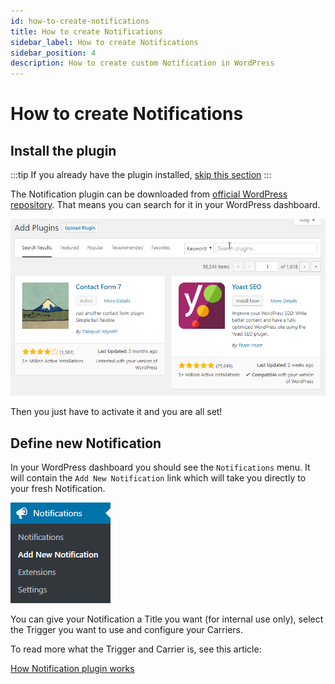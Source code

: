 ```yaml
---
id: how-to-create-notifications
title: How to create Notifications
sidebar_label: How to create Notifications
sidebar_position: 4
description: How to create custom Notification in WordPress
---
```


# How to create Notifications

## Install the plugin

:::tip
If you already have the plugin installed, [skip this section](#define-new-notification)
:::

The Notification plugin can be downloaded from [official WordPress repository](https://wordpress.org/plugins/notification/). That means you can search for it in your WordPress dashboard.

![Installation process](../assets/2019-03-09_09-31-11.gif)

Then you just have to activate it and you are all set!

## Define new Notification

In your WordPress dashboard you should see the `Notifications` menu. It will contain the `Add New Notification` link which will take you directly to your fresh Notification.

![Add new notification](../assets/image-8.png)

You can give your Notification a Title you want (for internal use only), select the Trigger you want to use and configure your Carriers.

To read more what the Trigger and Carrier is, see this article:

[How Notification plugin works](./how-notification-plugin-works)